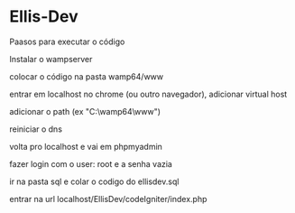 # Ellis-Dev
Paasos para executar o código

Instalar o wampserver

colocar o código na pasta wamp64/www

entrar em localhost no chrome (ou outro navegador), adicionar virtual host

adicionar o path (ex "C:\wamp64\www")

reiniciar o dns

volta pro localhost e vai em phpmyadmin

fazer login com o user: root e a senha vazia

ir na pasta sql e colar o codigo do ellisdev.sql

entrar na url localhost/EllisDev/codeIgniter/index.php
